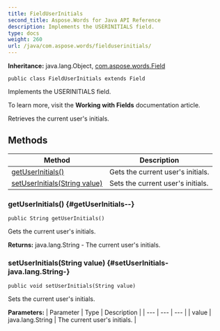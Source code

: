 ```yaml
---
title: FieldUserInitials
second_title: Aspose.Words for Java API Reference
description: Implements the USERINITIALS field.
type: docs
weight: 260
url: /java/com.aspose.words/fielduserinitials/
---
```


**Inheritance:**
java.lang.Object, [com.aspose.words.Field](../../com.aspose.words/field)
```
public class FieldUserInitials extends Field
```

Implements the USERINITIALS field.

To learn more, visit the **Working with Fields** documentation article.

Retrieves the current user's initials.
## Methods

| Method | Description |
| --- | --- |
| [getUserInitials()](#getUserInitials--) | Gets the current user's initials. |
| [setUserInitials(String value)](#setUserInitials-java.lang.String-) | Sets the current user's initials. |
### getUserInitials() {#getUserInitials--}
```
public String getUserInitials()
```


Gets the current user's initials.

**Returns:**
java.lang.String - The current user's initials.
### setUserInitials(String value) {#setUserInitials-java.lang.String-}
```
public void setUserInitials(String value)
```


Sets the current user's initials.

**Parameters:**
| Parameter | Type | Description |
| --- | --- | --- |
| value | java.lang.String | The current user's initials. |

